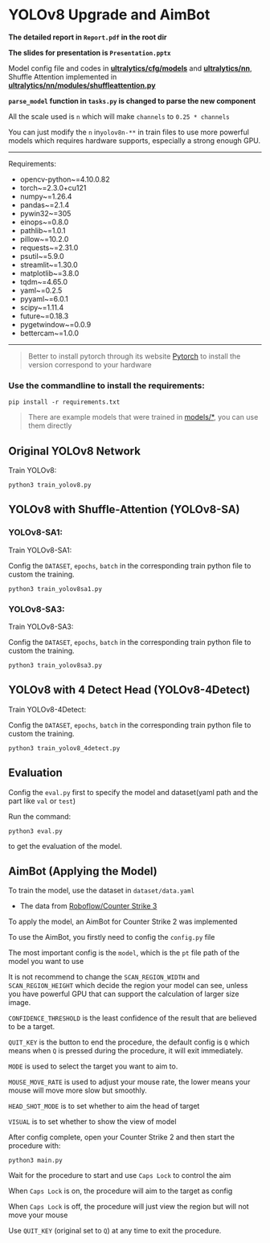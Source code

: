 # YOLOv8 Upgrade and AimBot

**The detailed report in `Report.pdf` in the root dir**

**The slides for presentation is `Presentation.pptx`**

Model config file and codes in **[ultralytics/cfg/models](ultralytics/cfg/models)** and **[ultralytics/nn](ultralytics/nn)**, Shuffle Attention implemented in **[ultralytics/nn/modules/shuffleattention.py](ultralytics/nn/modules/shuffleattention.py)**

**`parse_model` function in `tasks.py` is changed to parse the new component**

All the scale used is `n` which will make `channels` to `0.25 * channels` 

You can just modify the `n` in`yolov8n-**` in train files to use more powerful models which requires hardware supports, especially a strong enough GPU.

--- 
Requirements:
- opencv-python~=4.10.0.82
- torch~=2.3.0+cu121
- numpy~=1.26.4
- pandas~=2.1.4
- pywin32~=305
- einops~=0.8.0
- pathlib~=1.0.1
- pillow~=10.2.0
- requests~=2.31.0
- psutil~=5.9.0
- streamlit~=1.30.0
- matplotlib~=3.8.0
- tqdm~=4.65.0
- yaml~=0.2.5
- pyyaml~=6.0.1
- scipy~=1.11.4
- future~=0.18.3
- pygetwindow~=0.0.9
- bettercam~=1.0.0
---

> Better to install pytorch through its website [Pytorch](https://pytorch.org/get-started/locally/) to install the version correspond to your hardware

### Use the commandline to install the requirements:

```shell
pip install -r requirements.txt
```

> There are example models that were trained in [models/*](models), you can use them directly

## Original YOLOv8 Network

Train YOLOv8:

```shell
python3 train_yolov8.py
```

## YOLOv8 with Shuffle-Attention (YOLOv8-SA)

### YOLOv8-SA1:

Train YOLOv8-SA1:

Config the `DATASET`, `epochs`, `batch` in the corresponding train python file to custom the training.

```shell
python3 train_yolov8sa1.py
```


### YOLOv8-SA3:

Train YOLOv8-SA3:

Config the `DATASET`, `epochs`, `batch` in the corresponding train python file to custom the training.

```shell
python3 train_yolov8sa3.py
```

## YOLOv8 with 4 Detect Head (YOLOv8-4Detect)

Train YOLOv8-4Detect:

Config the `DATASET`, `epochs`, `batch` in the corresponding train python file to custom the training.

```shell
python3 train_yolov8_4detect.py
```

## Evaluation

Config the `eval.py` first to specify the model and dataset(yaml path and the part like `val` or `test`)

Run the command:

```shell
python3 eval.py
```

to get the evaluation of the model.

## AimBot (Applying the Model)

To train the model, use the dataset in `dataset/data.yaml`

- The data from [Roboflow/Counter Strike 3](https://universe.roboflow.com/my-projects-qc3c9/counter-strike-3)

To apply the model, an AimBot for Counter Strike 2 was implemented

To use the AimBot, you firstly need to config the `config.py` file

The most important config is the `model`, which is the `pt` file path of the model you want to use

It is not recommend to change the `SCAN_REGION_WIDTH` and `SCAN_REGION_HEIGHT` which decide the region your model can see, unless you have powerful GPU that can support the calculation of larger size image.

`CONFIDENCE_THRESHOLD` is the least confidence of the result that are believed to be a target.

`QUIT_KEY` is the button to end the procedure, the default config is `Q` which means when `Q` is pressed during the procedure, it will exit immediately.

`MODE` is used to select the target you want to aim to.

`MOUSE_MOVE_RATE` is used to adjust your mouse rate, the lower means your mouse will move more slow but smoothly.

`HEAD_SHOT_MODE` is to set whether to aim the head of target

`VISUAL` is to set whether to show the view of model

After config complete, open your Counter Strike 2 and then start the procedure with:

```shell
python3 main.py
```

Wait for the procedure to start and use `Caps Lock` to control the aim

When `Caps Lock` is on, the procedure will aim to the target as config

When `Caps Lock` is off, the procedure will just view the region but will not move your mouse

Use `QUIT_KEY` (original set to `Q`) at any time to exit the procedure.
